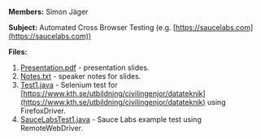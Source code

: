 **Members:** Simon Jäger

**Subject:** Automated Cross Browser Testing (e.g. [https://saucelabs.com](https://saucelabs.com))

**Files:**

1. [Presentation.pdf](Presentation.pdf) - presentation slides.
1. [Notes.txt](Notes.txt) - speaker notes for slides.
1. [Test1.java](Test1.java) - Selenium test for [https://www.kth.se/utbildning/civilingenjor/datateknik](https://www.kth.se/utbildning/civilingenjor/datateknik) using FirefoxDriver.
1. [SauceLabsTest1.java](SauceLabsTest1.java) - Sauce Labs example test using RemoteWebDriver.